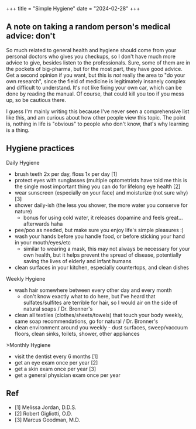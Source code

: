 +++
title = "Simple Hygiene"
date = "2024-02-28"
+++

## A note on taking a random person's medical advice: don't
So much related to general health and hygiene should come from your personal doctors who gives you checkups, so I don't have much more advice to give, besides listen to the professionals. Sure, some of them are in the pockets of big-pharma, but for the most part, they have good advice. Get a second opinion if you want, but this is *not* really the area to "do your own research", since the field of medicine is legitimately insanely complex and difficult to understand. It's not like fixing your own car, which can be done by reading the manual. Of course, that could kill you too if you mess up, so be cautious there.

I guess I'm mainly writing this because I've never seen a comprehensive list like this, and am curious about how other people view this topic. The point is, nothing in life is "obvious" to people who don't know, that's why learning is a thing.

## Hygiene practices

Daily Hygiene
- brush teeth 2x per day, floss 1x per day [1]
- protect eyes with sunglasses (multiple optometrists have told me this is the single most important thing you can do for lifelong eye health [2]
- wear sunscreen (especially on your face) and moisturize (not sure why) [3]
- shower daily-ish (the less you shower, the more water you conserve for nature)
  - bonus for using cold water, it releases dopamine and feels great... afterwards haha
- pee/poo as needed, but make sure you enjoy life's simple pleasures :)
- wash your hands before you handle food, or before sticking your hand in your mouth/eyes/etc
  - similar to wearing a mask, this may not always be necessary for your own health, but it helps prevent the spread of disease, potentially saving the lives of elderly and infant humans
- clean surfaces in your kitchen, especially countertops, and clean dishes

Weekly Hygiene
- wash hair somewhere between every other day and every month
  - don't know exactly what to do here, but I've heard that sulfates/sulfites are terrible for hair, so I would air on the side of natural soaps / Dr. Bronner's
- clean all textiles (clothes/sheets/towels) that touch your body weekly, same soap recommendations, go for natural / Dr. Bronner's
- clean environment around you weekly - dust surfaces, sweep/vaccuum floors, clean sinks, toilets, shower, other appliances

\>Monthly Hygiene
- visit the dentist every 6 months [1]
- get an eye exam once per year [2]
- get a skin exam once per year [3]
- get a general physician exam once per year

## Ref
- [1] Melissa Jordan, D.D.S.
- [2] Robert Gigliotti, O.D.
- [3] Marcus Goodman, M.D.
